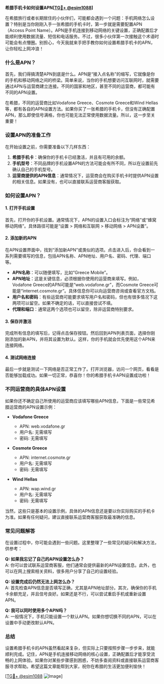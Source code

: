 **希腊手机卡如何设置APN[[TG💪+ @esim1088](https://t.me/s/esim1088)]**

在希腊旅行或者长期居住的小伙伴们，可能都会遇到一个问题：手机网络怎么设置？特别是当你刚刚入手一张希腊的手机卡时，第一步就是需要配置APN（Access Point Name）。APN是手机连接到移动网络的关键设置，正确配置后才能顺利使用数据流量、短信和电话服务。不过，很多小伙伴第一次接触这个术语时可能会有点懵圈。别担心，今天我就来手把手教你如何设置希腊手机卡的APN，让你轻松上网冲浪！

### 什么是APN？

首先，我们得搞清楚APN到底是什么。APN是“接入点名称”的缩写，它就像是你的手机和移动网络之间的桥梁。简单来说，当你的手机想要访问互联网时，就需要通过APN与运营商建立连接。不同的国家和地区，甚至不同的运营商，都可能有不同的APN设置。

在希腊，不同的运营商比如Vodafone Greece、Cosmote Greece和Wind Hellas等，都有各自的APN设置方法。如果你买了一张希腊的手机卡，但没有正确配置APN，那么即使信号满格，你也可能无法正常使用数据流量。所以，这一步至关重要！

### 设置APN的准备工作

在开始设置之前，你需要准备以下几样东西：

1. **希腊手机卡**：确保你的手机卡已经激活，并且有可用的余额。
2. **手机型号**：不同品牌的手机设置APN的方法可能会有所不同，所以在设置前先确认自己的手机型号。
3. **运营商提供的APN信息**：通常情况下，运营商会在购买手机卡时提供APN设置的相关信息。如果没有，也可以直接联系运营商客服获取。

### 如何设置APN？

#### 1. 打开手机设置

首先，打开你的手机设置。通常情况下，APN的设置入口会标注为“网络”或“蜂窝移动网络”。具体路径可能是“设置 > 网络和互联网 > 移动网络 > APN设置”。

#### 2. 添加新的APN

在APN设置界面中，找到“添加新APN”或类似的选项。点击进入后，你会看到一系列需要填写的信息，包括APN名称、APN地址、用户名、密码、代理、端口等。

- **APN名称**：可以随便填写，比如“Greece Mobile”。
- **APN地址**：这是关键信息，必须根据你使用的运营商来填写。例如，Vodafone Greece的APN可能是“web.vodafone.gr”，而Cosmote Greece可能是“internet.cosmote.gr”。具体信息你可以向运营商咨询或查看官方文档。
- **用户名和密码**：有些运营商可能要求填写用户名和密码，但也有很多情况下这两项可以留空。如果不确定的话，可以直接尝试不填。
- **代理和端口**：通常这两个选项也可以留空，除非运营商特别要求。

#### 3. 保存并激活

完成所有信息的填写后，记得点击保存按钮。然后回到APN列表页面，选择你刚刚添加的新APN，并将其设置为默认。这样，你的手机就会优先使用这个APN来连接网络。

#### 4. 测试网络连接

最后一步就是测试一下网络是否正常工作了。打开浏览器，访问一个网页，看看是否能够加载成功。如果一切正常，恭喜你！你的希腊手机卡APN设置成功啦！

### 不同运营商的具体APN设置

如果你还不确定自己所使用的运营商应该填写哪些APN信息，下面是一些常见希腊运营商的APN设置示例：

- **Vodafone Greece**
  - APN: web.vodafone.gr
  - 用户名: 无需填写
  - 密码: 无需填写

- **Cosmote Greece**
  - APN: internet.cosmote.gr
  - 用户名: 无需填写
  - 密码: 无需填写

- **Wind Hellas**
  - APN: wap.wind.gr
  - 用户名: 无需填写
  - 密码: 无需填写

当然，这些只是基本的设置示例，具体的APN信息还是要以你实际购买的手机卡为准。如果有任何疑问，建议直接联系运营商客服获取最准确的信息。

### 常见问题解答

在设置过程中，你可能会遇到一些问题。这里整理了一些常见的疑问和解决方法，供参考：

**Q: 如果我忘记了自己的APN设置怎么办？**  
A: 你可以尝试联系运营商客服，他们通常会提供最新的APN设置信息。此外，也可以在网上搜索相关资料，很多用户分享了自己的设置经验。

**Q: 设置完成后仍然无法上网怎么办？**  
A: 首先检查APN信息是否填写正确，尤其是APN地址部分。其次，确保你的手机卡余额充足，并且信号良好。如果还是不行，可以尝试重启手机或重新设置APN。

**Q: 我可以同时使用多个APN吗？**  
A: 一般情况下，手机只能设置一个默认APN。如果你想切换不同的APN，可以在设置中手动更改默认APN。

### 总结

设置希腊手机卡的APN虽然看起来复杂，但实际上只要按照步骤一步步来，就能顺利完成。记住，APN是手机连接移动网络的核心设置，正确配置后才能享受流畅的上网体验。如果你对某些步骤感到困惑，不妨多查阅资料或直接联系运营商客服寻求帮助。希望这篇文章能帮到大家，祝你在希腊的生活更加便利愉快！

[[TG💪+ @esim1088](https://t.me/s/esim1088) ![Image](https://i.postimg.cc/4NQfJmqS/Snipaste-2025-05-13-00-14-12.png)]